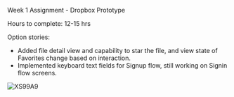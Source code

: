 Week 1 Assignment - Dropbox Prototype

Hours to complete: 12-15 hrs

Option stories:
- Added file detail view and capability to star the file, and view state of Favorites change based on interaction.
- Implemented keyboard text fields for Signup flow, still working on Signin flow screens.

![XS99A9](http://cdn.makeagif.com/media/2-08-2016/XS99A9.gif)
